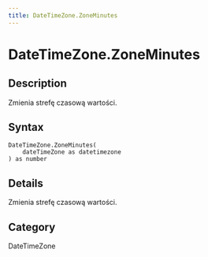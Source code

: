 ```yaml
---
title: DateTimeZone.ZoneMinutes
---
```


# DateTimeZone.ZoneMinutes


## Description

Zmienia strefę czasową wartości.


## Syntax

```powerquery
DateTimeZone.ZoneMinutes(
    dateTimeZone as datetimezone
) as number
```


## Details

Zmienia strefę czasową wartości.



## Category
DateTimeZone
